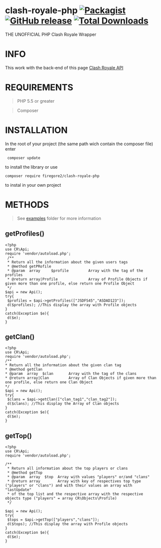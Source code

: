 # clash-royale-php [![Packagist](https://img.shields.io/packagist/v/firegore2/clash-royale-php.svg)](https://packagist.org/packages/firegore2/clash-royale-php) [![GitHub release](https://img.shields.io/github/release/firegore2/clash-royale-php.svg)](https://github.com/firegore2/clash-royale-php/releases/latest) [![Total Downloads](https://poser.pugx.org/firegore2/clash-royale-php/downloads)](https://packagist.org/packages/firegore2/clash-royale-php)
THE UNOFFICIAL PHP  Clash Royale Wrapper
# INFO

This work with the back-end of this page [Clash Royale API](https://cr-api.com/)

# REQUIREMENTS

> PHP 5.5 or greater

> Composer

# INSTALLATION
In the root of your project (the same path wich contain the composer file) enter
```
 composer update
```
to install the library or use 
```
composer require firegore2/clash-royale-php
```
to instal in your own project

# METHODS
> See [examples](https://github.com/firegore2/clash-royale-php/tree/master/examples) folder for more information
## getProfiles()

```
<?php
use CR\Api;
require 'vendor/autoload.php';
 /**
 * Return all the information about the given users tags
 * @method getPRofile
 * @param  array     $profile         Array with the tag of the profiles
 * @return array|Profile              Array of Profile Objects if given more than one profile, else return one Profile Object
 */
$api = new Api();
try{
 $profiles = $api->getProfiles(["JSDFS45","ASDAD123"]);
 d($profiles); //This display the array with Profile objects
}
catch(Exception $e){
 d($e);
}

```

## getClan()

```
<?php
use CR\Api;
require 'vendor/autoload.php';
/**
* Return all the information about the given clan tag
* @method getClan
* @param  array  $clan       Array with the tag of the clans
* @return array|Clan         Array of Clan Objects if given more than one profile, else return one Clan Object
*/
$api = new Api();
try{
 $clans = $api->getClan(["clan_tag1","clan_tag2"]);
 d($clans); //This display the Array of Clan objects
}
catch(Exception $e){
 d($e);
}

```
## getTop()
```
<?php
use CR\Api;
require 'vendor/autoload.php';

/**
 * Return all information about the top players or clans
 * @method getTop
 * @param  array  $top  Array with values "players" or/and "clans"
 * @return array        Array with key of respectives top type ("players" or "clans") and with their values an array with "lastUpdate" 
 * of the top list and the respective array with the respective objects type ("players" = array CR\Objects\Profile)
 */

$api = new Api();
try{
 $tops = $api->getTop(["players","clans"]);
 d($tops); //This display the array with Profile objects
}
catch(Exception $e){
 d($e);
}

```

